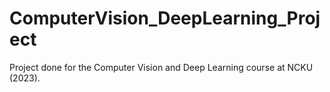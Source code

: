 # ComputerVision_DeepLearning_Project
Project done for the Computer Vision and Deep Learning course at NCKU (2023).
